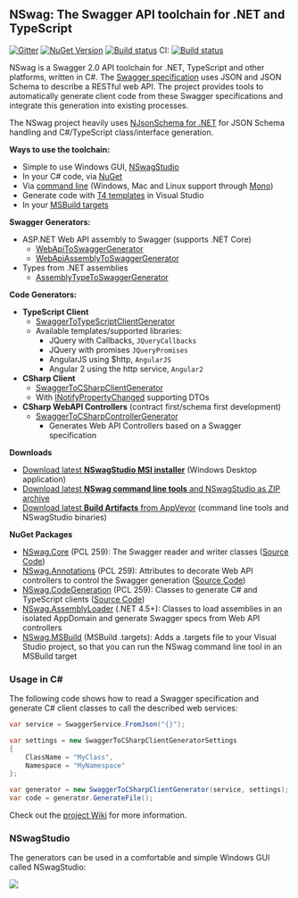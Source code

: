 ## NSwag: The Swagger API toolchain for .NET and TypeScript

[![Gitter](https://img.shields.io/badge/gitter-join%20chat-1dce73.svg)](https://gitter.im/NSwag/NSwag)
[![NuGet Version](https://badge.fury.io/nu/nswag.core.svg)](https://www.nuget.org/packages?q=NSwag)
[![Build status](https://ci.appveyor.com/api/projects/status/aajfgxqf5dic7tkk?svg=true)](https://ci.appveyor.com/project/rsuter/nswag)
CI: [![Build status](https://ci.appveyor.com/api/projects/status/sfoha01b3i841iky?svg=true)](https://ci.appveyor.com/project/rsuter/nswag-25x6o)

NSwag is a Swagger 2.0 API toolchain for .NET, TypeScript and other platforms, written in C#. The [Swagger specification](http://swagger.io) uses JSON and JSON Schema to describe a RESTful web API. The project provides tools to automatically generate client code from these Swagger specifications and integrate this generation into existing processes. 

The NSwag project heavily uses [NJsonSchema for .NET](http://njsonschema.org) for JSON Schema handling and C#/TypeScript class/interface generation. 

**Ways to use the toolchain:** 

- Simple to use Windows GUI, [NSwagStudio](https://github.com/NSwag/NSwag/wiki/NSwagStudio)
- In your C# code, via [NuGet](https://www.nuget.org/packages?q=NSwag)
- Via [command line](https://github.com/NSwag/NSwag/wiki/CommandLine) (Windows, Mac and Linux support through [Mono](http://www.mono-project.com/))
- Generate code with [T4 templates](https://github.com/NSwag/NSwag/wiki/T4) in Visual Studio
- In your [MSBuild targets](https://github.com/NSwag/NSwag/wiki/MSBuild)

**Swagger Generators:**

- ASP.NET Web API assembly to Swagger (supports .NET Core)
    - [WebApiToSwaggerGenerator](https://github.com/NSwag/NSwag/wiki/WebApiToSwaggerGenerator)
    - [WebApiAssemblyToSwaggerGenerator](https://github.com/NSwag/NSwag/wiki/WebApiAssemblyToSwaggerGenerator)
- Types from .NET assemblies
    - [AssemblyTypeToSwaggerGenerator](https://github.com/NSwag/NSwag/wiki/AssemblyTypeToSwaggerGenerator)

**Code Generators:** 

- **TypeScript Client**
	- [SwaggerToTypeScriptClientGenerator](https://github.com/NSwag/NSwag/wiki/SwaggerToTypeScriptClientGenerator)
	- Available templates/supported libraries: 
		- JQuery with Callbacks, `JQueryCallbacks`
		- JQuery with promises `JQueryPromises`
		- AngularJS using $http, `AngularJS`
		- Angular 2 using the http service, `Angular2`
- **CSharp Client**
	- [SwaggerToCSharpClientGenerator](https://github.com/NSwag/NSwag/wiki/SwaggerToCSharpClientGenerator)
	- With [INotifyPropertyChanged](https://msdn.microsoft.com/en-us/library/system.componentmodel.inotifypropertychanged(v=vs.110).aspx) supporting DTOs
- **CSharp WebAPI Controllers** (contract first/schema first development)
	- [SwaggerToCSharpControllerGenerator](https://github.com/NSwag/NSwag/wiki/SwaggerToCSharpControllerGenerator)
	    - Generates Web API Controllers based on a Swagger specification

**Downloads**

- [Download latest **NSwagStudio MSI installer**](http://rsuter.com/Projects/NSwagStudio/installer.php) (Windows Desktop application)
- [Download latest **NSwag command line tools** and NSwagStudio as ZIP archive](http://rsuter.com/Projects/NSwagStudio/archive.php)
- [Download latest **Build Artifacts** from AppVeyor](https://ci.appveyor.com/project/rsuter/nswag/build/artifacts) (command line tools and NSwagStudio binaries)

**NuGet Packages**

- [NSwag.Core](https://www.nuget.org/packages/NSwag.Core/) (PCL 259): The Swagger reader and writer classes ([Source Code](https://github.com/NSwag/NSwag/tree/master/src/NSwag.Core))
- [NSwag.Annotations](https://www.nuget.org/packages/NSwag.Annotations/) (PCL 259): Attributes to decorate Web API controllers to control the Swagger generation ([Source Code](https://github.com/NSwag/NSwag/tree/master/src/NSwag.Annotations))
- [NSwag.CodeGeneration](https://www.nuget.org/packages/NSwag.CodeGeneration/) (PCL 259): Classes to generate C# and TypeScript clients ([Source Code](https://github.com/NSwag/NSwag/tree/master/src/NSwag.CodeGeneration))
- [NSwag.AssemblyLoader](https://www.nuget.org/packages/NSwag.AssemblyLoader/) (.NET 4.5+): Classes to load assemblies in an isolated AppDomain and generate Swagger specs from Web API controllers
- [NSwag.MSBuild](https://www.nuget.org/packages/NSwag.MSBuild/) (MSBuild .targets): Adds a .targets file to your Visual Studio project, so that you can run the NSwag command line tool in an MSBuild target

### Usage in C&#35;

The following code shows how to read a Swagger specification and generate C# client classes to call the described web services: 
	
```cs
var service = SwaggerService.FromJson("{}");

var settings = new SwaggerToCSharpClientGeneratorSettings 
{
    ClassName = "MyClass",
    Namespace = "MyNamespace"
};

var generator = new SwaggerToCSharpClientGenerator(service, settings);
var code = generator.GenerateFile();
```

Check out the [project Wiki](https://github.com/NSwag/NSwag/wiki) for more information.

### NSwagStudio

The generators can be used in a comfortable and simple Windows GUI called NSwagStudio: 

[![](https://raw.githubusercontent.com/NSwag/NSwag/master/assets/screenshots/03_WebAPI_CSharp.png)](https://raw.githubusercontent.com/NSwag/NSwag/master/assets/screenshots/03_WebAPI_CSharp.png)
